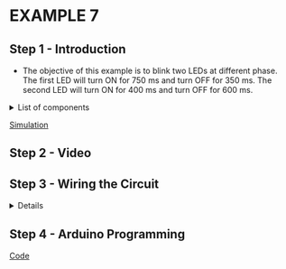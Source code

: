 # EXAMPLE 7

## Step 1 - Introduction

- The objective of this example is to blink two LEDs at different phase. The first LED will turn ON for 750 ms and turn OFF for 350 ms. The second LED will turn ON for 400 ms and turn OFF for 600 ms.

<details>
  <summary>
    List of components
  </summary>
  
  
  1. Arduino
  2. Two LEDs
  3. Two resistors
  4. Breadboard
  5. Jumpers
</details>

[Simulation](https://www.tinkercad.com/things/k9zOxMfowSv-esd-gpioe7)

## Step 2 - Video

[]()

## Step 3 - Wiring the Circuit

<details>
  <summary>Details</summary>
  
  <img src="/Images/ESD-GPIO_E7.png" height="500">  <img src="/Images/IMG_20201108_124849.jpg" height="500">
</details>

## Step 4 - Arduino Programming

[Code](https://github.com/muhdman/MCTE4342-ESD/edit/main/Week4-GPIO/Example_7/Example_7.ino)
